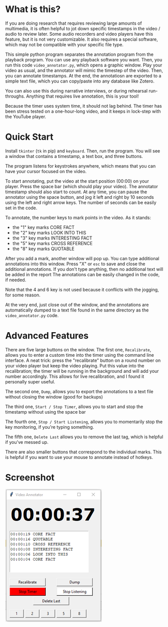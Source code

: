 # What is this?
If you are doing research that requires reviewing large amounts of multimedia, it is often helpful to jot down specific timestamps in the video / audio to review later. Some audio recorders and video players have this feature, but it is not very customizable. It also requires a special software, which may not be compatible with your specific file type.

This simple python program separates the annotation program from the playback program. You can use any playback software you want. Then, you run this code `video_annotator.py`, which opens a graphic window. Play your video as usual, and the annotator will mimic the timestep of the video. Then, you can annotate timestamps. At the end, the annotatiosn are exported to a simple text file, which you can copy/paste into any database like Zotero. 

You can also use this during narrative interviews, or during rehearsal run-throughs. Anything that requires live annotation, this is your tool! 

Because the timer uses system time, it should not lag behind. The timer has been stress tested on a one-hour-long video, and it keeps in lock-step with the YouTube player. 

# Quick Start
Install `tkinter` (`tk` in pip) and `keyboard`. Then, run the program. You will see a window that contains a timestamp, a text box, and three buttons. 

The program listens for keystrokes anywhere, which means that you can have your cursor focused on the video. 

To start annotating, put the video at the start position (00:00) on your player. Press the space bar (which should play your video). The annotator timestamp should also start to count. At any time, you can pause the annotator using the space button, and jog it left and right by 10 seconds using the left and right arrow keys. The number of seconds can be easily set in the code.

To annotate, the number keys to mark points in the video. As it stands: 

- the "1" key marks CORE FACT
- the "2" key marks LOOK INTO THIS
- the "3" key marks INTERESTING FACT
- the "5" key marks CROSS REFERENCE
- the "8" key marks QUOTABLE

After you add a mark, another window will pop up. You can type additional annotations into this window. Press "X" or `esc` to save and close the additional annotations. If you don't type anything, then no additional text will be added in the report
The annotations can be easily changed in the code, if needed. 

Note that the 4 and 6 key is not used because it conflicts with the jogging, for some reason. 

At the very end, just close out of the window, and the annotations are automatically dumped to a text file found in the same directory as the `video_annotator.py` code.

# Advanced Features
There are five large buttons on the window. The first one, `Recalibrate`, allows you to enter a custom time into the timer using the command line interface.  A neat trick: press the "recalibrate" button on a round number on your video player but keep the video playing. Put this value into the recalibration; the timer will be running in the background and will add your number accordingly. This allows for live recalibration, and I found it personally super useful.

The second one, `Dump`, allows you to export the annotations to a text file without closing the window (good for backups)

The third one, `Start / Stop Timer`, allows you to start and stop the timestamp without using the space bar 

The fourth one, `Stop / Start Listening`, allows you to momentarily stop the key monitoring, if you're typing something. 

The fifth one, `Delete Last` allows you to remove the last tag, which is helpful if you've messed up. 

There are also smaller buttons that correspond to the individual marks. This is helpful if you want to use your mouse to annotate instead of hotkeys.

# Screenshot
![screenshot](./demo.png)
